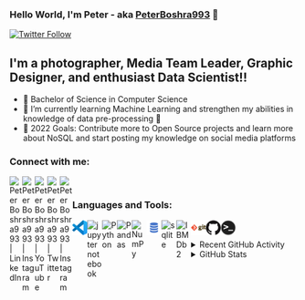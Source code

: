 ### Hello World, I'm Peter - aka [PeterBoshra993][LinkedIn] 👋

[![Twitter Follow](https://img.shields.io/twitter/follow/DS_PeterBoshra?color=1DA1F2&logo=twitter&style=for-the-badge)](https://twitter.com/intent/follow?original_referer=https%3A%2F%2Fgithub.com%2FPeterBoshra993&screen_name=DS_PeterBoshra)

## I'm a photographer, Media Team Leader, Graphic Designer, and enthusiast Data Scientist!!

-  🔭 Bachelor of Science in Computer Science
-  🌱 I’m currently learning Machine Learning and strengthen my abilities in knowledge of data pre-processing 🤣
-  🥅 2022 Goals: Contribute more to Open Source projects and learn more about NoSQL and start posting my knowledge on social media platforms

### Connect with me:


[<img align="left" alt="PeterBoshra993 | LinkedIn" width="22px" src="https://upload.wikimedia.org/wikipedia/commons/thumb/c/ca/LinkedIn_logo_initials.png/600px-LinkedIn_logo_initials.png" />][linkedin]
[<img align="left" alt="PeterBoshra993 | Instagram" width="22px" src="https://cdn4.iconfinder.com/data/icons/logos-and-brands/512/189_Kaggle_logo_logos-512.png" />][Kaggle]
[<img align="left" alt="PeterBoshra993 | YouTube" width="22px" src="https://upload.wikimedia.org/wikipedia/commons/thumb/0/09/YouTube_full-color_icon_%282017%29.svg/1280px-YouTube_full-color_icon_%282017%29.svg.png" />][youtube]
[<img align="left" alt="PeterBoshra993 | Twitter" width="22px" src="https://upload.wikimedia.org/wikipedia/ar/thumb/9/9f/Twitter_bird_logo_2012.svg/594px-Twitter_bird_logo_2012.svg.png" />][twitter]
[<img align="left" alt="PeterBoshra993 | Instagram" width="22px" src="https://upload.wikimedia.org/wikipedia/commons/thumb/e/e7/Instagram_logo_2016.svg/768px-Instagram_logo_2016.svg.png" />][instagram]




<br />

### Languages and Tools:

<img align="left" alt="Visual Studio Code" width="26px" src="https://raw.githubusercontent.com/github/explore/80688e429a7d4ef2fca1e82350fe8e3517d3494d/topics/visual-studio-code/visual-studio-code.png" />
<img align="left" alt="jupyter notebook" width="26px" src="https://upload.wikimedia.org/wikipedia/commons/thumb/3/38/Jupyter_logo.svg/1200px-Jupyter_logo.svg.png" />
<img align="left" alt="Python" width="26px" src="https://upload.wikimedia.org/wikipedia/commons/thumb/d/d3/Python_icon_%28black_and_white%29.svg/2048px-Python_icon_%28black_and_white%29.svg.png" />
<img align="left" alt="Pandas" width="26px" src="https://upload.wikimedia.org/wikipedia/commons/thumb/e/ed/Pandas_logo.svg/2560px-Pandas_logo.svg.png" />
<img align="left" alt="NumPy" width="26px" src="https://upload.wikimedia.org/wikipedia/commons/thumb/3/31/NumPy_logo_2020.svg/2560px-NumPy_logo_2020.svg.png" />
<img align="left" alt="SQL" width="26px" src="https://raw.githubusercontent.com/github/explore/80688e429a7d4ef2fca1e82350fe8e3517d3494d/topics/sql/sql.png" />
<img align="left" alt="sqlite" width="26px" src="https://www.shareicon.net/data/512x512/2016/06/19/603704_db_512x512.png" />
<img align="left" alt="IBMDb2" width="26px" src="https://iconape.com/wp-content/files/so/352455/svg/352455.svg" />
<img align="left" alt="Git" width="26px" src="https://raw.githubusercontent.com/github/explore/80688e429a7d4ef2fca1e82350fe8e3517d3494d/topics/git/git.png" />
<img align="left" alt="GitHub" width="26px" src="https://raw.githubusercontent.com/github/explore/78df643247d429f6cc873026c0622819ad797942/topics/github/github.png" />
<img align="left" alt="Terminal" width="26px" src="https://raw.githubusercontent.com/github/explore/80688e429a7d4ef2fca1e82350fe8e3517d3494d/topics/terminal/terminal.png" />

<br />
<br />


<details>
  <summary>Recent GitHub Activity</summary>
  
<!--START_SECTION:activity-->
1.    [PeterBoshra993/webscrap](https://github.com/PeterBoshra993/WebScraping-Books-to-scrape-)
2.    [PeterBoshra993/No-show](https://github.com/PeterBoshra993/Database_No_show_appointments)
3.    [PeterBoshra993/BikeShareUs](https://github.com/PeterBoshra993/US-Bikeshare-udacity)
4.    [PeterBoshra993/Boston-Consulting](https://github.com/PeterBoshra993/Boston-consulting-group-tasks)
5.    [PeterBoshra993/Quantium](https://github.com/PeterBoshra993/quantium)
6.    [PeterBoshra993/Thanos](https://github.com/PeterBoshra993/Thanos-effect)
7.    [PeterBoshra993/Iris](https://github.com/PeterBoshra993/Iris-Dataset)
8.    [PeterBoshra993/Absentieesm](https://github.com/PeterBoshra993/Absenteeism)
9.    [PeterBoshra993/Heart-Attack](https://github.com/PeterBoshra993/Heart-Attack-kaggle)
<!--END_SECTION:activity-->

</details>

<details>
  <summary>GitHub Stats</summary>


![Peter's GitHub stats](https://github-readme-stats.vercel.app/api?username=peterboshra993&show_icons=true&theme=merko)



</details>


[linkedIn]: https://www.linkedin.com/in/peter-boshra/
[Twitter]: https://twitter.com/DS_PeterBoshra
[rpub]: https://rpubs.com/sasuke
[Tableau]:https://public.tableau.com/profile/peter.boshra93#!/
[Youtube]:https://www.youtube.com/channel/UCfV93M828TtPCdZk_NaOzAA
[Kaggle]:https://www.kaggle.com/prollz/account
[Medium]:https://medium.com/@peterashraf596
[Instagram]:https://www.instagram.com/nerdykiddo93/
[500px]:https://500px.com/p/peterashraf88
